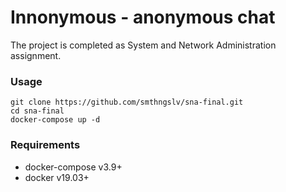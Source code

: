 # Innonymous - anonymous chat
The project is completed as System and Network Administration assignment.
### Usage
```
git clone https://github.com/smthngslv/sna-final.git
cd sna-final
docker-compose up -d
```
### Requirements
* docker-compose v3.9+
* docker v19.03+
